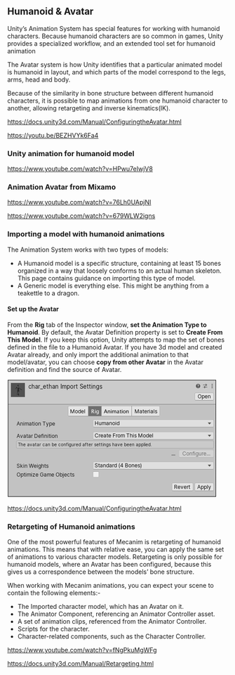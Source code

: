 ## Humanoid & Avatar

Unity’s Animation System has special features for working with humanoid characters. Because humanoid characters are so common in games, Unity provides a specialized workflow, and an extended tool set for humanoid animation

The Avatar system is how Unity identifies that a particular animated model is humanoid in layout, and which parts of the model correspond to the legs, arms, head and body.

Because of the similarity in bone structure between different humanoid characters, it is possible to map animations from one humanoid character to another, allowing retargeting and inverse kinematics(IK).

https://docs.unity3d.com/Manual/ConfiguringtheAvatar.html

https://youtu.be/BEZHVYk6Fa4


### Unity animation for humanoid model
https://www.youtube.com/watch?v=HPwu7eIwjV8

### Animation Avatar from Mixamo
https://www.youtube.com/watch?v=76Lh0UApjNI

https://www.youtube.com/watch?v=679WLW2igns

### Importing a model with humanoid animations

The Animation System works with two types of models:

- A Humanoid model is a specific structure, containing at least 15 bones organized in a way that loosely conforms to an actual human skeleton. This page contains guidance on importing this type of model.
- A Generic model is everything else. This might be anything from a teakettle to a dragon.


#### Set up the Avatar
From the **Rig** tab of the Inspector window, **set the Animation Type to Humanoid**. By default, the Avatar Definition property is set to **Create From This Model**. If you keep this option, Unity attempts to map the set of bones defined in the file to a Humanoid Avatar. If you have 3d model and created Avatar already, and only import the additional animation to that model/avatar, you can choose **copy from other Avatar** in the Avatar definition and find the source of Avatar.

![](./Rig-2.png)

https://docs.unity3d.com/Manual/ConfiguringtheAvatar.html

### Retargeting of Humanoid animations
One of the most powerful features of Mecanim is retargeting of humanoid animations. This means that with relative ease, you can apply the same set of animations to various character models. Retargeting is only possible for humanoid models, where an Avatar has been configured, because this gives us a correspondence between the models’ bone structure.

When working with Mecanim animations, you can expect your scene
 to contain the following elements:-

- The Imported character model, which has an Avatar on it.
- The Animator Component, referencing an Animator Controller asset.
- A set of animation clips, referenced from the Animator Controller.
- Scripts for the character.
- Character-related components, such as the Character Controller.

https://www.youtube.com/watch?v=fNgPkuMgWFg

https://docs.unity3d.com/Manual/Retargeting.html

